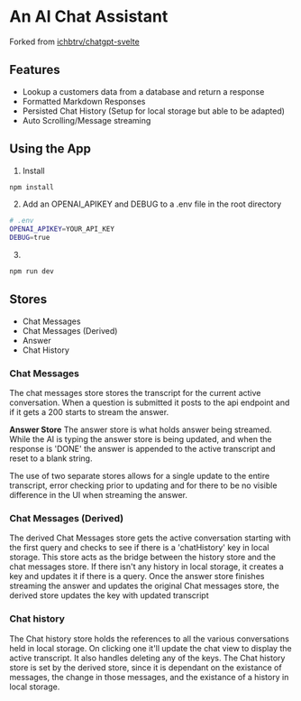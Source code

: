 # An AI Chat Assistant
Forked from [ichbtrv/chatgpt-svelte](https://github.com/ichbtrv/chatgpt-svelte)

## Features
 - Lookup a customers data from a database and return a response
 - Formatted Markdown Responses
 - Persisted Chat History (Setup for local storage but able to be adapted)
 - Auto Scrolling/Message streaming
 
## Using the App
1. Install
```sh
npm install
```

2. Add an OPENAI_APIKEY and DEBUG to a .env file in the root directory
```sh
# .env
OPENAI_APIKEY=YOUR_API_KEY
DEBUG=true
```

3. 
```sh
npm run dev
```


## Stores
- Chat Messages 
- Chat Messages (Derived)
- Answer
- Chat History

### Chat Messages
The chat messages store stores the transcript for the current active conversation. 
When a question is submitted it posts to the api endpoint and if it gets a 200 starts to stream the answer.

**Answer Store**
The answer store is what holds answer being streamed. While the AI is typing the answer store is being updated, and when the response is 'DONE' the answer is appended to the active transcript and reset to a blank string. 

The use of two separate stores allows for a single update to the entire transcript, error checking prior to updating and for there to be no visible difference in the UI when streaming the answer. 

### Chat Messages (Derived)
The derived Chat Messages store gets the active conversation starting with the first query and checks to see if there is a 'chatHistory' key in local storage. This store acts as the bridge between the history store and the chat messages store. If there isn't any history in local storage, it creates a key and updates it if there is a query. Once the answer store finishes streaming the answer and updates the original Chat messages store, the derived store updates the key with updated transcript

### Chat history 
The Chat history store holds the references to all the various conversations held in local storage. On clicking one it'll update the chat view to display the active transcript. 
It also handles deleting any of the keys. The Chat history store is set by the derived store, since it is dependant on the existance of messages, the change in those messages, and the existance of a history in local storage. 

